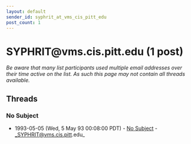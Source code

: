 ```yaml
---
layout: default
sender_id: syphrit_at_vms_cis_pitt_edu
post_count: 1
---
```


# SYPHRIT<span>@</span>vms.cis.pitt.edu (1 post)

_Be aware that many list participants used multiple email addresses over their time active on the list. As such this page may not contain all threads available._

## Threads

### No Subject
+ 1993-05-05 (Wed, 5 May 93 00:08:00 PDT) - [No Subject](/archive/1993/05/bbfc33a0c8e70c27d0a28569061c4b8ce093610b43bbbcb5ff65b91b92b9dcc8) - _SYPHRIT@vms.cis.pitt.edu_

